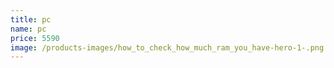 ```yaml
---
title: pc
name: pc
price: 5590
image: /products-images/how_to_check_how_much_ram_you_have-hero-1-.png
---
```

